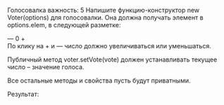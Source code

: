 Голосовалка
важность: 5
Напишите функцию-конструктор new Voter(options) для голосовалки. Она должна получать элемент в options.elem, в следующей разметке:

<div id="voter" class="voter">
  <span class="down">—</span>
  <span class="vote">0</span>
  <span class="up">+</span>
</div>
По клику на + и — число должно увеличиваться или уменьшаться.

Публичный метод voter.setVote(vote) должен устанавливать текущее число – значение голоса.

Все остальные методы и свойства пусть будут приватными.

Результат: